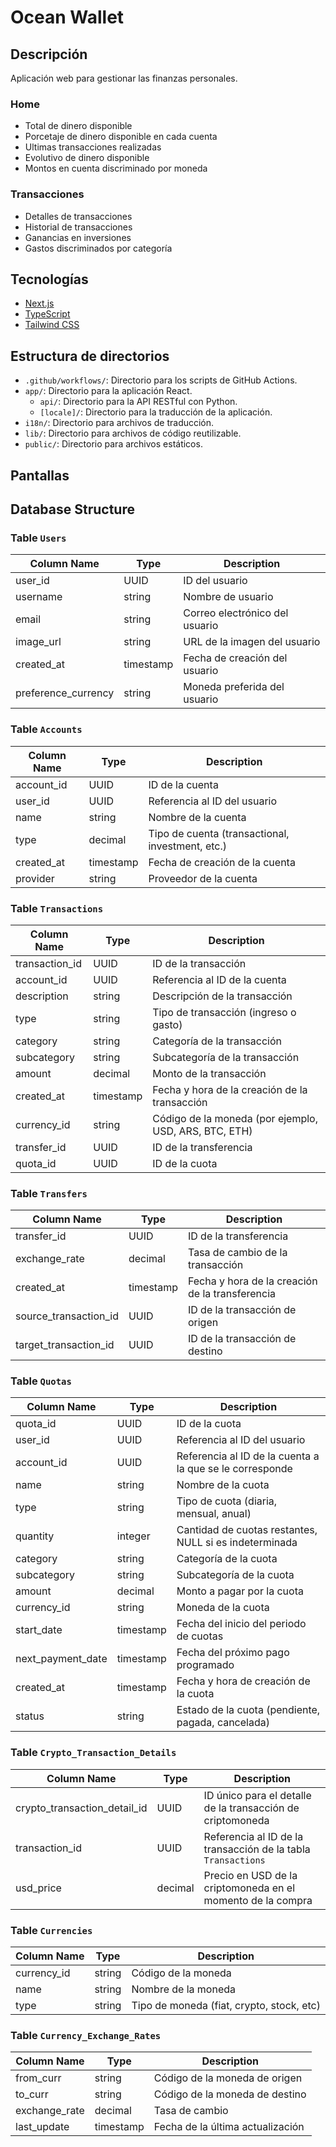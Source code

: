 # Ocean Wallet

## Descripción

Aplicación web para gestionar las finanzas personales.

### Home

- Total de dinero disponible
- Porcetaje de dinero disponible en cada cuenta
- Ultimas transacciones realizadas
- Evolutivo de dinero disponible
- Montos en cuenta discriminado por moneda

### Transacciones

- Detalles de transacciones
- Historial de transacciones
- Ganancias en inversiones
- Gastos discriminados por categoría

## Tecnologías

- [Next.js](https://nextjs.org/)
- [TypeScript](https://www.typescriptlang.org/)
- [Tailwind CSS](https://tailwindcss.com/)

## Estructura de directorios

- `.github/workflows/`: Directorio para los scripts de GitHub Actions.
- `app/`: Directorio para la aplicación React.
  - `api/`: Directorio para la API RESTful con Python.
  - `[locale]/`: Directorio para la traducción de la aplicación.
- `i18n/`: Directorio para archivos de traducción.
- `lib/`: Directorio para archivos de código reutilizable.
- `public/`: Directorio para archivos estáticos.

## Pantallas

## Database Structure

### Table `Users`

| Column Name         | Type      | Description                    |
| ------------------- | --------- | ------------------------------ |
| user_id             | UUID      | ID del usuario                 |
| username            | string    | Nombre de usuario              |
| email               | string    | Correo electrónico del usuario |
| image_url           | string    | URL de la imagen del usuario   |
| created_at          | timestamp | Fecha de creación del usuario  |
| preference_currency | string    | Moneda preferida del usuario   |

### Table `Accounts`

| Column Name | Type      | Description                                      |
| ----------- | --------- | ------------------------------------------------ |
| account_id  | UUID      | ID de la cuenta                                  |
| user_id     | UUID      | Referencia al ID del usuario                     |
| name        | string    | Nombre de la cuenta                              |
| type        | decimal   | Tipo de cuenta (transactional, investment, etc.) |
| created_at  | timestamp | Fecha de creación de la cuenta                   |
| provider    | string    | Proveedor de la cuenta                           |

### Table `Transactions`

| Column Name    | Type      | Description                                           |
| -------------- | --------- | ----------------------------------------------------- |
| transaction_id | UUID      | ID de la transacción                                  |
| account_id     | UUID      | Referencia al ID de la cuenta                         |
| description    | string    | Descripción de la transacción                         |
| type           | string    | Tipo de transacción (ingreso o gasto)                 |
| category       | string    | Categoría de la transacción                           |
| subcategory    | string    | Subcategoría de la transacción                        |
| amount         | decimal   | Monto de la transacción                               |
| created_at     | timestamp | Fecha y hora de la creación de la transacción         |
| currency_id    | string    | Código de la moneda (por ejemplo, USD, ARS, BTC, ETH) |
| transfer_id    | UUID      | ID de la transferencia                                |
| quota_id       | UUID      | ID de la cuota                                        |

### Table `Transfers`

| Column Name           | Type      | Description                                     |
| --------------------- | --------- | ----------------------------------------------- |
| transfer_id           | UUID      | ID de la transferencia                          |
| exchange_rate         | decimal   | Tasa de cambio de la transacción                |
| created_at            | timestamp | Fecha y hora de la creación de la transferencia |
| source_transaction_id | UUID      | ID de la transacción de origen                  |
| target_transaction_id | UUID      | ID de la transacción de destino                 |

### Table `Quotas`

| Column Name       | Type      | Description                                              |
| ----------------- | --------- | -------------------------------------------------------- |
| quota_id          | UUID      | ID de la cuota                                           |
| user_id           | UUID      | Referencia al ID del usuario                             |
| account_id        | UUID      | Referencia al ID de la cuenta a la que se le corresponde |
| name              | string    | Nombre de la cuota                                       |
| type              | string    | Tipo de cuota (diaria, mensual, anual)                   |
| quantity          | integer   | Cantidad de cuotas restantes, NULL si es indeterminada   |
| category          | string    | Categoría de la cuota                                    |
| subcategory       | string    | Subcategoría de la cuota                                 |
| amount            | decimal   | Monto a pagar por la cuota                               |
| currency_id       | string    | Moneda de la cuota                                       |
| start_date        | timestamp | Fecha del inicio del periodo de cuotas                   |
| next_payment_date | timestamp | Fecha del próximo pago programado                        |
| created_at        | timestamp | Fecha y hora de creación de la cuota                     |
| status            | string    | Estado de la cuota (pendiente, pagada, cancelada)        |

### Table `Crypto_Transaction_Details`

| Column Name                  | Type    | Description                                                   |
| ---------------------------- | ------- | ------------------------------------------------------------- |
| crypto_transaction_detail_id | UUID    | ID único para el detalle de la transacción de criptomoneda    |
| transaction_id               | UUID    | Referencia al ID de la transacción de la tabla `Transactions` |
| usd_price                    | decimal | Precio en USD de la criptomoneda en el momento de la compra   |

### Table `Currencies`

| Column Name | Type   | Description                               |
| ----------- | ------ | ----------------------------------------- |
| currency_id | string | Código de la moneda                       |
| name        | string | Nombre de la moneda                       |
| type        | string | Tipo de moneda (fiat, crypto, stock, etc) |

### Table `Currency_Exchange_Rates`

| Column Name   | Type      | Description                      |
| ------------- | --------- | -------------------------------- |
| from_curr     | string    | Código de la moneda de origen    |
| to_curr       | string    | Código de la moneda de destino   |
| exchange_rate | decimal   | Tasa de cambio                   |
| last_update   | timestamp | Fecha de la última actualización |
